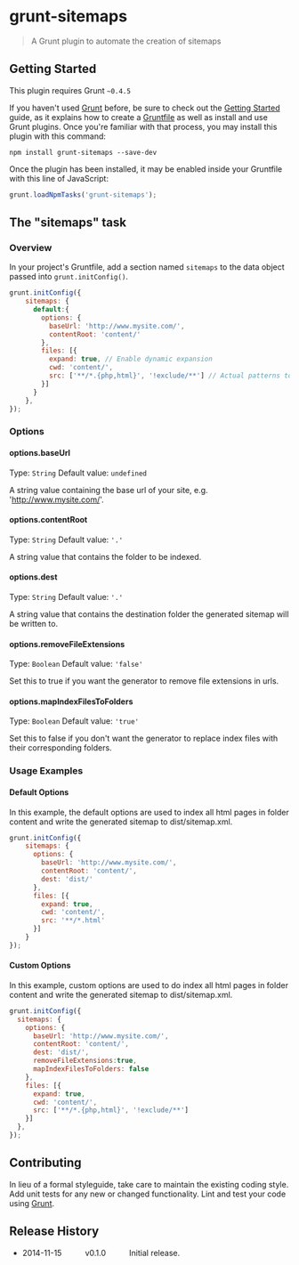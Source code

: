 # grunt-sitemaps

> A Grunt plugin to automate the creation of sitemaps

## Getting Started
This plugin requires Grunt `~0.4.5`

If you haven't used [Grunt](http://gruntjs.com/) before, be sure to check out the [Getting Started](http://gruntjs.com/getting-started) guide, as it explains how to create a [Gruntfile](http://gruntjs.com/sample-gruntfile) as well as install and use Grunt plugins. Once you're familiar with that process, you may install this plugin with this command:

```shell
npm install grunt-sitemaps --save-dev
```

Once the plugin has been installed, it may be enabled inside your Gruntfile with this line of JavaScript:

```js
grunt.loadNpmTasks('grunt-sitemaps');
```

## The "sitemaps" task

### Overview
In your project's Gruntfile, add a section named `sitemaps` to the data object passed into `grunt.initConfig()`.

```js
grunt.initConfig({
    sitemaps: {
      default:{
        options: {
          baseUrl: 'http://www.mysite.com/',
          contentRoot: 'content/'
        },
        files: [{
          expand: true, // Enable dynamic expansion
          cwd: 'content/',
          src: ['**/*.{php,html}', '!exclude/**'] // Actual patterns to match
        }]
      }
    },
});
```

### Options

#### options.baseUrl
Type: `String`
Default value: `undefined`

A string value containing the base url of your site, e.g. 'http://www.mysite.com/'.

#### options.contentRoot
Type: `String`
Default value: `'.'`

A string value that contains the folder to be indexed.

#### options.dest
Type: `String`
Default value: `'.'`

A string value that contains the destination folder the generated sitemap will be written to.

#### options.removeFileExtensions
Type: `Boolean`
Default value: `'false'`

Set this to true if you want the generator to remove file extensions in urls.

#### options.mapIndexFilesToFolders
Type: `Boolean`
Default value: `'true'`

Set this to false if you don't want the generator to replace index files with their corresponding folders.

### Usage Examples

#### Default Options
In this example, the default options are used to index all html pages in folder content and write the generated sitemap to dist/sitemap.xml.

```js
grunt.initConfig({
    sitemaps: {
      options: {
        baseUrl: 'http://www.mysite.com/',
        contentRoot: 'content/',
        dest: 'dist/'
      },
      files: [{
        expand: true,
        cwd: 'content/',
        src: '**/*.html'
      }]
    }
});
```

#### Custom Options
In this example, custom options are used to do index all html pages in folder content and write the generated sitemap to dist/sitemap.xml.

```js
grunt.initConfig({
  sitemaps: {
    options: {
      baseUrl: 'http://www.mysite.com/',
      contentRoot: 'content/',
      dest: 'dist/',
      removeFileExtensions:true,
      mapIndexFilesToFolders: false
    },
    files: [{
      expand: true,
      cwd: 'content/',
      src: ['**/*.{php,html}', '!exclude/**']
    }]
  },
});
```

## Contributing
In lieu of a formal styleguide, take care to maintain the existing coding style. Add unit tests for any new or changed functionality. Lint and test your code using [Grunt](http://gruntjs.com/).

## Release History

 * 2014-11-15   v0.1.0   Initial release.
